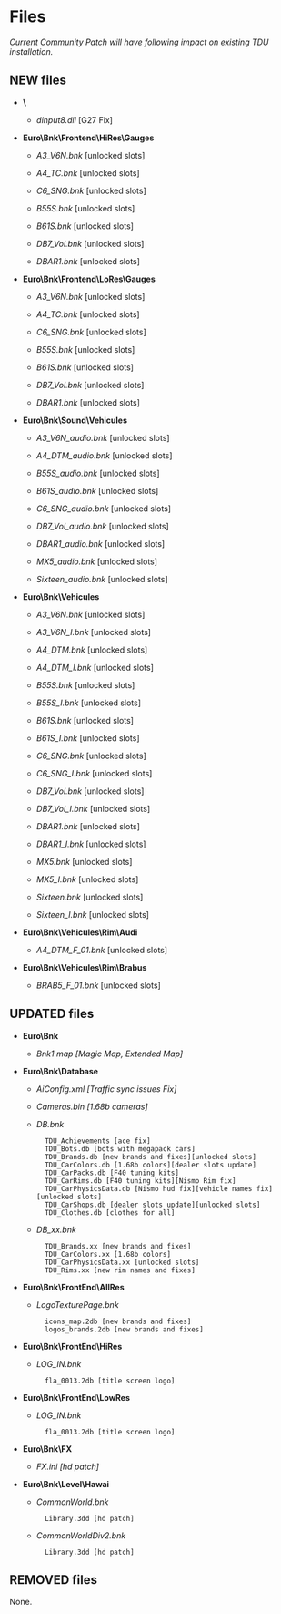 # Files

*Current Community Patch will have following impact on existing TDU installation.*

## NEW files

- **\\**

    - *dinput8.dll* [G27 Fix]

- **Euro\Bnk\Frontend\HiRes\Gauges**

    - *A3_V6N.bnk* [unlocked slots]
    
    - *A4_TC.bnk* [unlocked slots]
    
    - *C6_SNG.bnk* [unlocked slots]
    
    - *B55S.bnk* [unlocked slots]
    
    - *B61S.bnk* [unlocked slots]
    
    - *DB7_Vol.bnk* [unlocked slots]

    - *DBAR1.bnk* [unlocked slots]
    
- **Euro\Bnk\Frontend\LoRes\Gauges**

    - *A3_V6N.bnk* [unlocked slots]
    
    - *A4_TC.bnk* [unlocked slots]
    
    - *C6_SNG.bnk* [unlocked slots]
    
    - *B55S.bnk* [unlocked slots]
    
    - *B61S.bnk* [unlocked slots]
    
    - *DB7_Vol.bnk* [unlocked slots]

    - *DBAR1.bnk* [unlocked slots]

- **Euro\Bnk\Sound\Vehicules**

    - *A3_V6N_audio.bnk* [unlocked slots]

    - *A4_DTM_audio.bnk* [unlocked slots]

    - *B55S_audio.bnk* [unlocked slots]

    - *B61S_audio.bnk* [unlocked slots]

    - *C6_SNG_audio.bnk* [unlocked slots]
    
    - *DB7_Vol_audio.bnk* [unlocked slots]
    
    - *DBAR1_audio.bnk* [unlocked slots]

    - *MX5_audio.bnk* [unlocked slots]

    - *Sixteen_audio.bnk* [unlocked slots]

- **Euro\Bnk\Vehicules**

    - *A3_V6N.bnk* [unlocked slots]

    - *A3_V6N_I.bnk* [unlocked slots]

    - *A4_DTM.bnk* [unlocked slots]

    - *A4_DTM_I.bnk* [unlocked slots]

    - *B55S.bnk* [unlocked slots]

    - *B55S_I.bnk* [unlocked slots]

    - *B61S.bnk* [unlocked slots]

    - *B61S_I.bnk* [unlocked slots]

    - *C6_SNG.bnk* [unlocked slots]

    - *C6_SNG_I.bnk* [unlocked slots]
    
    - *DB7_Vol.bnk* [unlocked slots]

    - *DB7_Vol_I.bnk* [unlocked slots]
    
    - *DBAR1.bnk* [unlocked slots]

    - *DBAR1_I.bnk* [unlocked slots]

    - *MX5.bnk* [unlocked slots]

    - *MX5_I.bnk* [unlocked slots]

    - *Sixteen.bnk* [unlocked slots]

    - *Sixteen_I.bnk* [unlocked slots]

- **Euro\Bnk\Vehicules\Rim\Audi**

    - *A4_DTM_F_01.bnk* [unlocked slots]

- **Euro\Bnk\Vehicules\Rim\Brabus**

    - *BRAB5_F_01.bnk* [unlocked slots]

## UPDATED files

- **Euro\Bnk**
                        
    - *Bnk1.map [Magic Map, Extended Map]*

- **Euro\Bnk\Database**
                        
    - *AiConfig.xml [Traffic sync issues Fix]*

    - *Cameras.bin [1.68b cameras]*
    
    - *DB.bnk*
    
            TDU_Achievements [ace fix]
            TDU_Bots.db [bots with megapack cars]
            TDU_Brands.db [new brands and fixes][unlocked slots]
            TDU_CarColors.db [1.68b colors][dealer slots update]
            TDU_CarPacks.db [F40 tuning kits]
            TDU_CarRims.db [F40 tuning kits][Nismo Rim fix]
            TDU_CarPhysicsData.db [Nismo hud fix][vehicle names fix][unlocked slots]
            TDU_CarShops.db [dealer slots update][unlocked slots]
            TDU_Clothes.db [clothes for all]

    - *DB_xx.bnk*
    
            TDU_Brands.xx [new brands and fixes]
            TDU_CarColors.xx [1.68b colors]
            TDU_CarPhysicsData.xx [unlocked slots]
            TDU_Rims.xx [new rim names and fixes]
        
- **Euro\Bnk\FrontEnd\AllRes**

    - *LogoTexturePage.bnk*
    
            icons_map.2db [new brands and fixes]
            logos_brands.2db [new brands and fixes]

- **Euro\Bnk\FrontEnd\HiRes**
                        
    - *LOG_IN.bnk*
    
            fla_0013.2db [title screen logo]

- **Euro\Bnk\FrontEnd\LowRes**
                        
    - *LOG_IN.bnk*
    
            fla_0013.2db [title screen logo]

- **Euro\Bnk\FX**
                        
    - *FX.ini [hd patch]*

- **Euro\Bnk\Level\Hawai**

    - *CommonWorld.bnk*
    
            Library.3dd [hd patch]

    - *CommonWorldDiv2.bnk*
    
            Library.3dd [hd patch]

## REMOVED files

None.
